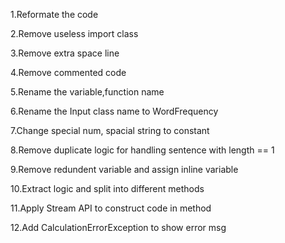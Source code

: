 1.Reformate the code

2.Remove useless import class

3.Remove extra space line

4.Remove commented code

5.Rename the variable,function name

6.Rename the Input class name to WordFrequency

7.Change special num, spacial string to constant

8.Remove duplicate logic for handling sentence with length == 1

9.Remove redundent variable and assign inline variable 

10.Extract logic and split into different methods

11.Apply Stream API to construct code in method

12.Add CalculationErrorException to show error msg

